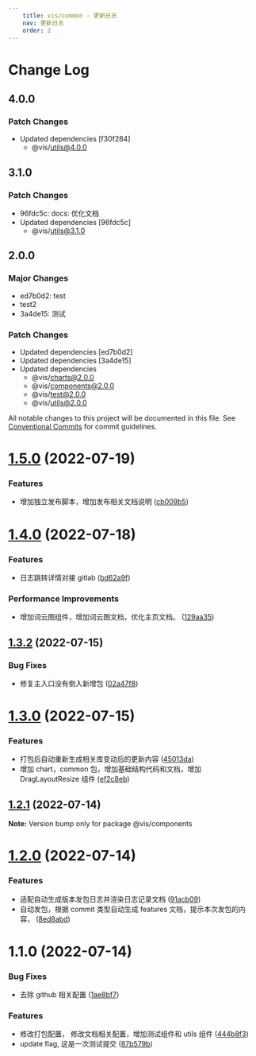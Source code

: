```yaml
---
    title: vis/common - 更新日志
    nav: 更新日志
    order: 2
---
```


# Change Log

## 4.0.0

### Patch Changes

- Updated dependencies [f30f284]
  - @vis/utils@4.0.0

## 3.1.0

### Patch Changes

- 96fdc5c: docs: 优化文档
- Updated dependencies [96fdc5c]
  - @vis/utils@3.1.0

## 2.0.0

### Major Changes

- ed7b0d2: test
- test2
- 3a4de15: 测试

### Patch Changes

- Updated dependencies [ed7b0d2]
- Updated dependencies [3a4de15]
- Updated dependencies
  - @vis/charts@2.0.0
  - @vis/components@2.0.0
  - @vis/test@2.0.0
  - @vis/utils@2.0.0

All notable changes to this project will be documented in this file. See [Conventional Commits](https://conventionalcommits.org) for commit guidelines.

# [1.5.0](http://xxx.xxx.xxx.xx/ssa-vis/vis-components/Index/compare/@vis/components@1.4.0...@vis/components@1.5.0) (2022-07-19)

### Features

- 增加独立发布脚本，增加发布相关文档说明 ([cb009b5](http://xxx.xxx.xxx.xx/ssa-vis/vis-components/Index/commits/cb009b5bc5837dedab851d9d38dae1b046a406c5))

# [1.4.0](http://xxx.xxx.xxx.xx/ssa-vis/vis-components/Index/compare/@vis/components@1.3.2...@vis/components@1.4.0) (2022-07-18)

### Features

- 日志跳转详情对接 gitlab ([bd62a9f](http://xxx.xxx.xxx.xx/ssa-vis/vis-components/Index/commits/bd62a9f6fba5b5aab7704236c06a3663ae84e16a))

### Performance Improvements

- 增加词云图组件，增加词云图文档，优化主页文档。 ([129aa35](http://xxx.xxx.xxx.xx/ssa-vis/vis-components/Index/commits/129aa3546ac4a7c114aec3fecfd4626ef1adacec))

## [1.3.2](http://xxx.xxx.xxx.xx/ssa-vis/vis-components/Index/commit//compare/@vis/components@1.3.0...@vis/components@1.3.2) (2022-07-15)

### Bug Fixes

- 修复主入口没有倒入新增包 ([02a47f8](http://xxx.xxx.xxx.xx/ssa-vis/vis-components/Index/commit//commits/02a47f83f3931e35eeba179b754c91904c5c7dc8))

# [1.3.0](http://xxx.xxx.xxx.xx/ssa-vis/vis-components/Index/commit//compare/@vis/components@1.2.1...@vis/components@1.3.0) (2022-07-15)

### Features

- 打包后自动重新生成相关库变动后的更新内容 ([45013da](http://xxx.xxx.xxx.xx/ssa-vis/vis-components/Index/commit//commits/45013da8d06b8804fd806c09c6f8530989663e29))
- 增加 chart，common 包，增加基础结构代码和文档，增加 DragLayoutResize 组件 ([ef2c8eb](http://xxx.xxx.xxx.xx/ssa-vis/vis-components/Index/commit//commits/ef2c8eb2613650fa23ae38b340d882ace57fe14e))

## [1.2.1](http://xxx.xxx.xxx.xx/ssa-vis/vis-components/Index/commit//compare/@vis/components@1.2.0...@vis/components@1.2.1) (2022-07-14)

**Note:** Version bump only for package @vis/components

# [1.2.0](http://xxx.xxx.xxx.xx/ssa-vis/vis-components/Index/commit//compare/@vis/components@1.1.0...@vis/components@1.2.0) (2022-07-14)

### Features

- 适配自动生成版本发包日志并渲染日志记录文档 ([91acb09](http://xxx.xxx.xxx.xx/ssa-vis/vis-components/Index/commit//commits/91acb09cf81c19dc3aed5eaac666c6fa8ec879e9))
- 自动发包，根据 commit 类型自动生成 features 文档，提示本次发包的内容， ([8ed8abd](http://xxx.xxx.xxx.xx/ssa-vis/vis-components/Index/commit//commits/8ed8abd8cb589b233fb601939e31f46fd8367ed5))

# 1.1.0 (2022-07-14)

### Bug Fixes

- 去除 github 相关配置 ([1ae8bf7](http://xxx.xxx.xxx.xx/ssa-vis/vis-components/Index/commit//commits/1ae8bf7281336ba4722538e42be3f2f8b1cc7209))

### Features

- 修改打包配置， 修改文档相关配置，增加测试组件和 utils 组件 ([444b8f3](http://xxx.xxx.xxx.xx/ssa-vis/vis-components/Index/commit//commits/444b8f34295bd35dac4c1b86de7d4b629e4279c8))
- update flag, 这是一次测试提交 ([87b579b](http://xxx.xxx.xxx.xx/ssa-vis/vis-components/Index/commit//commits/87b579bf065aea5bbb0735907c0c4bd0e21cce1f))
